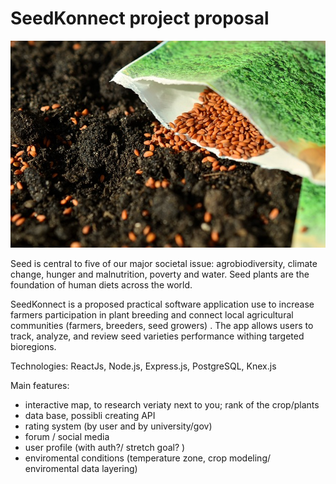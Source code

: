 # SeedKonnect project proposal

![seeds-1302793_640](seeds-1302793_640.jpg) 

Seed is central to five of our major societal issue:  agrobiodiversity, climate change, hunger and malnutrition, poverty and water. Seed plants are the foundation of human diets across the world.

SeedKonnect is a proposed practical software application use to increase farmers participation in plant breeding and connect local agricultural communities (farmers, breeders, seed growers) . The app allows users to track, analyze, and review seed varieties performance withing targeted bioregions.

Technologies: ReactJs, Node.js, Express.js, PostgreSQL, Knex.js

Main features:

- interactive map, to research veriaty next to you; rank of the crop/plants
- data base, possibli creating API 
- rating system (by user and by university/gov)
- forum / social media
- user profile (with auth?/ stretch goal? )
- enviromental conditions (temperature zone, crop modeling/ enviromental data layering)





